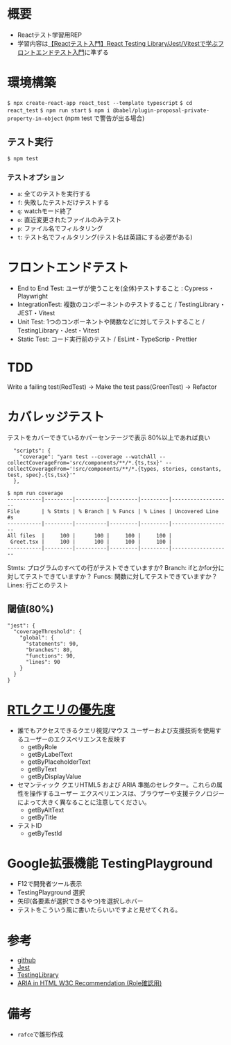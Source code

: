 # 概要
- Reactテスト学習用REP
- 学習内容は[【Reactテスト入門】React Testing Library/Jest/Vitestで学ぶフロントエンドテスト入門](https://www.udemy.com/course/react-frontend-test-tutorial/)に準ずる

# 環境構築
`$ npx create-react-app react_test --template typescript`
`$ cd react_test`
`$ npm run start`
`$ npm i @babel/plugin-proposal-private-property-in-object` (npm test で警告が出る場合)

## テスト実行
`$ npm test`

### テストオプション
- `a`: 全てのテストを実行する
- `f`: 失敗したテストだけテストする
- `q`: watchモード終了
- `o`: 直近変更されたファイルのみテスト
- `p`: ファイル名でフィルタリング
- `t`: テスト名でフィルタリング(テスト名は英語にする必要がある)

# フロントエンドテスト
- End to End Test: ユーザが使うことを(全体)テストすること : Cypress・Playwright
- IntegrationTest: 複数のコンポーネントのテストすること / TestingLibrary・JEST・Vitest
- Unit Test: 1つのコンポーネントや関数などに対してテストすること / TestingLibrary・Jest・Vitest
- Static Test: コード実行前のテスト / EsLint・TypeScrip・Prettier

# TDD
Write a failing test(RedTest) -> Make the test pass(GreenTest) -> Refactor

# カバレッジテスト
テストをカバーできているかパーセンテージで表示 80%以上であれば良い
```
  "scripts": {
    "coverage": "yarn test --coverage --watchAll --collectCoverageFrom='src/components/**/*.{ts,tsx}' --collectCoverageFrom='!src/components/**/*.{types, stories, constants, test, spec}.{ts,tsx}'"
  },
```
```
$ npm run coverage
-----------|---------|----------|---------|---------|-------------------
File       | % Stmts | % Branch | % Funcs | % Lines | Uncovered Line #s
-----------|---------|----------|---------|---------|-------------------
All files  |     100 |      100 |     100 |     100 |
 Greet.tsx |     100 |      100 |     100 |     100 |
-----------|---------|----------|---------|---------|-------------------
```

Stmts: プログラムのすべての行がテストできていますか?
Branch: ifとかfor分に対してテストできていますか？
Funcs: 関数に対してテストできていますか？
Lines: 行ごとのテスト

## 閾値(80%)
```
"jest": {
  "coverageThreshold": {
    "global": {
      "statements": 90,
      "branches": 80,
      "functions": 90,
      "lines": 90
    }
  }
}
```

# [RTLクエリの優先度](https://testing-library.com/docs/queries/about#priority)
- 誰でもアクセスできるクエリ視覚/マウス ユーザーおよび支援技術を使用するユーザーのエクスペリエンスを反映す
    - getByRole
    - getByLabelText
    - getByPlaceholderText
    - getByText
    - getByDisplayValue
- セマンティック クエリHTML5 および ARIA 準拠のセレクター。これらの属性を操作するユーザー エクスペリエンスは、ブラウザーや支援テクノロジーによって大きく異なることに注意してください。
    - getByAltText
    - getByTitle
- テストID
    - getByTestId

# Google拡張機能 TestingPlayground
- F12で開発者ツール表示
- TestingPlayground 選択
- 矢印(各要素が選択できるやつ)を選択しホバー
- テストをこういう風に書いたらいいですよと見せてくれる。


# 参考
- [github](https://github.com/Shin-sibainu/test-jest-local-for-udemy)
- [Jest](https://jestjs.io/ja/docs/api#testname-fn-timeout)
- [TestingLibrary](https://testing-library.com/docs/react-testing-library/api)
- [ARIA in HTML W3C Recommendation (Role確認用)](https://www.w3.org/TR/html-aria/#docconformance)

# 備考
- `rafce`で雛形作成